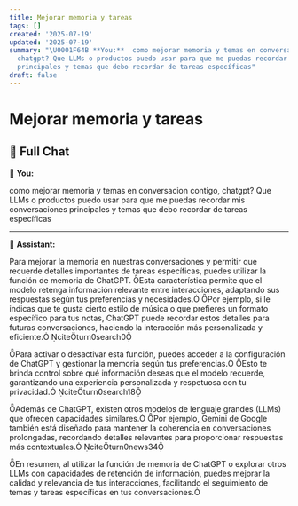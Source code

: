 ```yaml
---
title: Mejorar memoria y tareas
tags: []
created: '2025-07-19'
updated: '2025-07-19'
summary: "\U0001F64B **You:**  como mejorar memoria y temas en conversacion contigo,
  chatgpt? Que LLMs o productos puedo usar para que me puedas recordar mis conversaciones
  principales y temas que debo recordar de tareas específicas"
draft: false
---
```


# Mejorar memoria y tareas

## 🧠 Full Chat

🙋 **You:**

como mejorar memoria y temas en conversacion contigo, chatgpt? Que LLMs o productos puedo usar para que me puedas recordar mis conversaciones principales y temas que debo recordar de tareas específicas

---

🤖 **Assistant:**

Para mejorar la memoria en nuestras conversaciones y permitir que recuerde detalles importantes de tareas específicas, puedes utilizar la función de memoria de ChatGPT. Esta característica permite que el modelo retenga información relevante entre interacciones, adaptando sus respuestas según tus preferencias y necesidades. Por ejemplo, si le indicas que te gusta cierto estilo de música o que prefieres un formato específico para tus notas, ChatGPT puede recordar estos detalles para futuras conversaciones, haciendo la interacción más personalizada y eficiente. citeturn0search0

Para activar o desactivar esta función, puedes acceder a la configuración de ChatGPT y gestionar la memoria según tus preferencias. Esto te brinda control sobre qué información deseas que el modelo recuerde, garantizando una experiencia personalizada y respetuosa con tu privacidad. citeturn0search18

Además de ChatGPT, existen otros modelos de lenguaje grandes (LLMs) que ofrecen capacidades similares. Por ejemplo, Gemini de Google también está diseñado para mantener la coherencia en conversaciones prolongadas, recordando detalles relevantes para proporcionar respuestas más contextuales. citeturn0news34

En resumen, al utilizar la función de memoria de ChatGPT o explorar otros LLMs con capacidades de retención de información, puedes mejorar la calidad y relevancia de tus interacciones, facilitando el seguimiento de temas y tareas específicas en tus conversaciones.